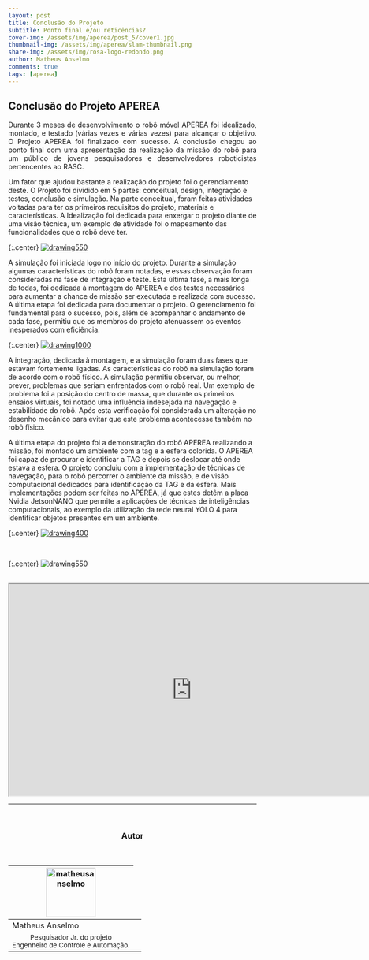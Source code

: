 ```yaml
---
layout: post
title: Conclusão do Projeto
subtitle: Ponto final e/ou reticências?
cover-img: /assets/img/aperea/post_5/cover1.jpg
thumbnail-img: /assets/img/aperea/slam-thumbnail.png
share-img: /assets/img/rosa-logo-redondo.png
author: Matheus Anselmo
comments: true
tags: [aperea]
---
```

## Conclusão do Projeto APEREA

<p style="text-align: justify;">
Durante 3 meses de desenvolvimento o robô móvel  APEREA foi idealizado,  montado,  e testado (várias vezes e várias vezes) para alcançar o objetivo.  
O Projeto APEREA foi finalizado com sucesso. A conclusão chegou ao ponto final com uma apresentação da realização da missão do robô para um público de jovens pesquisadores e desenvolvedores roboticistas pertencentes ao  RASC.

</p>
Um fator que ajudou bastante a realização do projeto foi o gerenciamento deste. O Projeto foi dividido em 5 partes: conceitual, design, integração e testes, conclusão e simulação. Na parte conceitual, foram feitas atividades voltadas para ter os primeiros requisitos do projeto, materiais e características. A Idealização foi dedicada para enxergar  o  projeto diante de uma visão técnica, um exemplo de atividade foi o mapeamento das funcionalidades que o robô deve ter.







{:.center}
[![drawing550](../assets/img/aperea/post_5/framework.png)](../assets/img/aperea/post_5/framework.png)
 


A simulação foi iniciada  logo no início do projeto. Durante a simulação algumas características do robô foram notadas, e essas observação foram consideradas na  fase de integração e teste. Esta última fase, a mais longa de todas, foi dedicada à montagem do APEREA e dos testes necessários para aumentar a chance de missão ser executada  e realizada com sucesso. A última etapa foi dedicada para documentar o projeto. O gerenciamento foi fundamental para o sucesso, pois, além de acompanhar o andamento de cada fase, permitiu que os membros do projeto atenuassem os eventos inesperados com eficiência.




{:.center}
[![drawing1000](../assets/img/aperea/post_5/simulacao3.png)](../assets/img/aperea/post_5/simulacao3.png)


A integração, dedicada à montagem, e a  simulação foram duas fases que estavam fortemente ligadas. As características do robô na simulação foram de acordo com o robô físico. A simulação permitiu observar, ou melhor, prever, problemas que seriam enfrentados com o robô real. Um exemplo de problema foi  a posição do centro de massa, que durante os primeiros ensaios virtuais, foi notado uma influência  indesejada na navegação e estabilidade do robô. Após esta verificação foi considerada um alteração no desenho mecânico para evitar que este problema acontecesse também no robô físico.

A última etapa do projeto foi a demonstração do robô APEREA realizando a missão, foi  montado um ambiente com a tag e a esfera colorida. O APEREA foi capaz de procurar e  identificar a TAG e depois se deslocar até   onde estava a esfera. O projeto concluiu com a implementação de técnicas de navegação, para o robô percorrer o ambiente da missão, e de visão computacional dedicados para identificação da TAG e da esfera. Mais implementações podem ser feitas no APEREA, já que estes detêm a placa Nvidia JetsonNANO que permite a aplicações de técnicas de inteligências computacionais, ao exemplo da utilização da rede neural YOLO 4 para identificar objetos presentes em um ambiente.  




{:.center}
[![drawing400](../assets/img/aperea/post_5/aperea1.jpg)](../assets/img/aperea/post_5/aperea2.jpg)

<br>

 {:.center}
[![drawing550](../assets/img/aperea/post_5/aperea3.jpg)](../assets/img/aperea/post_5/aperea3.jpg)


<br>
<iframe src ="https://drive.google.com/file/d/1sJbdCBRDE-u0sCOWbjafkJ90CVuxu7Z5/preview" width='740' height='430' allowfullscreen mozallowfullscreen webkitallowfullscreen></iframe>





<br>


---------------------
<br>

<!-- autor -->
<center><h3 class="post-title">Autor</h3><br/></center>
<div class="row">
  <div class="col-xl-auto offset-xl-0 col-lg-4 offset-lg-0 center">
    <table class="table-borderless highlight">
      <thead>
        <tr>
          <th><img src="{{ 'assets/img/people/matheusanselmo-1.png' | relative_url }}" width="100" alt="matheusanselmo" class="img-fluid rounded-circle" /></th>
        </tr>
      </thead>
      <tbody>
        <tr class="font-weight-bolder" style="text-align: center margin-top: 0">
          <td>Matheus Anselmo</td>
        </tr>
        <tr style="text-align: center" >
          <td style="vertical-align: top"><small>Pesquisador Jr. do projeto <br>Engenheiro de Controle e Automação.</small></td>
          <td></td>
        </tr>
      </tbody>
    </table>
  </div>
</div>

<br>